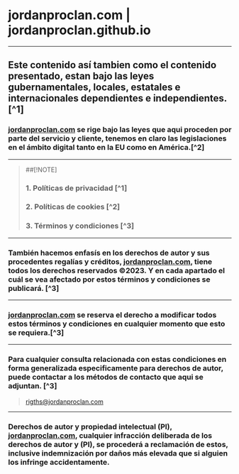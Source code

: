 # jordanproclan.com | jordanproclan.github.io
***

## Este contenido así tambien como el contenido presentado, estan bajo las leyes gubernamentales, locales, estatales e internacionales dependientes e independientes.[^1]

### [jordanproclan.com](https://jordanproclan.com) se rige bajo las leyes que aqui proceden por parte del servicio y cliente, tenemos en claro las legislaciones en el ámbito digital tanto en la EU como en América.[^2]
***
>##[!NOTE]
>### 1. Políticas de privacidad [^1]
>### 2. Políticas de cookies [^2]
>### 3. Términos y condiciones [^3]


***
### También hacemos enfasís en los derechos de autor y sus procedentes regalías y créditos, [jordanproclan.com](https://jordanproclan.com), tiene __todos los derechos reservados__ &copy;2023. Y en cada apartado el cuál se vea afectado por estos términos y condiciones se publicará. [^3]

***
### [jordanproclan.com](https://jordanproclan.com) se reserva el derecho a modificar todos estos términos y condiciones en cualquier momento que esto se requiera.[^3]

***
### Para cualquier consulta relacionada con estas condiciones en forma generalizada especificamente para derechos de autor, puede contactar a los métodos de contacto que aqui se adjuntan. [^3]

>rigths@jordanproclan.com 

***

### Derechos de autor y propiedad intelectual (PI), [jordanproclan.com](https://jordanproclan.com), cualquier infracción deliberada de los derechos de autor y (PI), se procederá a reclamación de estos, inclusive indemnización por daños más elevada que si alguien los infringe accidentamente.

